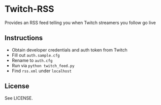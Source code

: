 # Twitch-RSS
Provides an RSS feed telling you when Twitch streamers you follow go live

## Instructions

* Obtain developer credentials and auth token from Twitch
* Fill out `auth.sample.cfg`
* Rename to `auth.cfg`
* Run via `python twitch_feed.py`
* Find `rss.xml` under `localhost`

## License

See LICENSE.